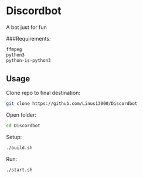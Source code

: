 # Discordbot

A bot just for fun

###Requirements:
```bash
ffmpeg
python3
python-is-python3
```
## Usage
Clone repo to final destination:
```bash
git clone https://github.com/Linus13000/Discordbot
```
Open folder:
```bash
cd Discordbot
```
Setup:
```bash
./build.sh
```
Run:
```bash
./start.sh
```
